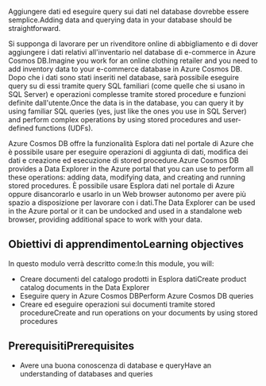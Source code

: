 <span data-ttu-id="9ea8f-101">Aggiungere dati ed eseguire query sui dati nel database dovrebbe essere semplice.</span><span class="sxs-lookup"><span data-stu-id="9ea8f-101">Adding data and querying data in your database should be straightforward.</span></span> 

<span data-ttu-id="9ea8f-102">Si supponga di lavorare per un rivenditore online di abbigliamento e di dover aggiungere i dati relativi all'inventario nel database di e-commerce in Azure Cosmos DB.</span><span class="sxs-lookup"><span data-stu-id="9ea8f-102">Imagine you work for an online clothing retailer and you need to add inventory data to your e-commerce database in Azure Cosmos DB.</span></span> <span data-ttu-id="9ea8f-103">Dopo che i dati sono stati inseriti nel database, sarà possibile eseguire query su di essi tramite query SQL familiari (come quelle che si usano in SQL Server) e operazioni complesse tramite stored procedure e funzioni definite dall'utente.</span><span class="sxs-lookup"><span data-stu-id="9ea8f-103">Once the data is in the database, you can query it by using familiar SQL queries (yes, just like the ones you use in SQL Server) and perform complex operations by using stored procedures and user-defined functions (UDFs).</span></span>

<span data-ttu-id="9ea8f-104">Azure Cosmos DB offre la funzionalità Esplora dati nel portale di Azure che è possibile usare per eseguire operazioni di aggiunta di dati, modifica dei dati e creazione ed esecuzione di stored procedure.</span><span class="sxs-lookup"><span data-stu-id="9ea8f-104">Azure Cosmos DB provides a Data Explorer in the Azure portal that you can use to perform all these operations: adding data, modifying data, and creating and running stored procedures.</span></span> <span data-ttu-id="9ea8f-105">È possibile usare Esplora dati nel portale di Azure oppure disancorarlo e usarlo in un Web browser autonomo per avere più spazio a disposizione per lavorare con i dati.</span><span class="sxs-lookup"><span data-stu-id="9ea8f-105">The Data Explorer can be used in the Azure portal or it can be undocked and used in a standalone web browser, providing additional space to work with your data.</span></span>

## <a name="learning-objectives"></a><span data-ttu-id="9ea8f-106">Obiettivi di apprendimento</span><span class="sxs-lookup"><span data-stu-id="9ea8f-106">Learning objectives</span></span>

<span data-ttu-id="9ea8f-107">In questo modulo verrà descritto come:</span><span class="sxs-lookup"><span data-stu-id="9ea8f-107">In this module, you will:</span></span>

- <span data-ttu-id="9ea8f-108">Creare documenti del catalogo prodotti in Esplora dati</span><span class="sxs-lookup"><span data-stu-id="9ea8f-108">Create product catalog documents in the Data Explorer</span></span>
- <span data-ttu-id="9ea8f-109">Eseguire query in Azure Cosmos DB</span><span class="sxs-lookup"><span data-stu-id="9ea8f-109">Perform Azure Cosmos DB queries</span></span>
- <span data-ttu-id="9ea8f-110">Creare ed eseguire operazioni sui documenti tramite stored procedure</span><span class="sxs-lookup"><span data-stu-id="9ea8f-110">Create and run operations on your documents by using stored procedures</span></span>

## <a name="prerequisites"></a><span data-ttu-id="9ea8f-111">Prerequisiti</span><span class="sxs-lookup"><span data-stu-id="9ea8f-111">Prerequisites</span></span>

- <span data-ttu-id="9ea8f-112">Avere una buona conoscenza di database e query</span><span class="sxs-lookup"><span data-stu-id="9ea8f-112">Have an understanding of databases and queries</span></span>

